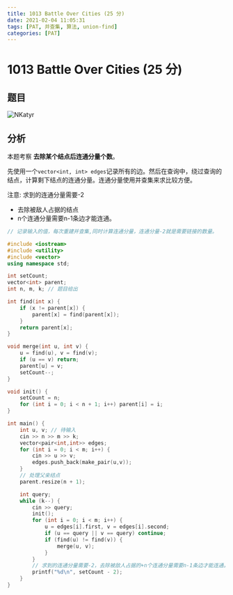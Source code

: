 ```yaml
---
title: 1013 Battle Over Cities (25 分)
date: 2021-02-04 11:05:31
tags: [PAT, 并查集, 算法, union-find]
categories: [PAT]
---
```


# 1013 Battle Over Cities (25 分)

## 题目

![NKatyr](https://gitee.com/yoyhm/oss/raw/master/uPic/NKatyr.png)

## 分析

本题考察 **去除某个结点后连通分量个数**。

先使用一个`vector<int, int> edges`记录所有的边。然后在查询中，绕过查询的结点，计算剩下结点的连通分量。连通分量使用并查集来求比较方便。

注意: 求到的连通分量需要-2

- 去除被敌人占据的结点
- n个连通分量需要n-1条边才能连通。


```C++
// 记录输入的值，每次重建并查集,同时计算连通分量，连通分量-2就是需要链接的数量。

#include <iostream>
#include <utility>
#include <vector>
using namespace std;

int setCount;
vector<int> parent;
int n, m, k; // 题目给出

int find(int x) {
    if (x != parent[x]) {
        parent[x] = find(parent[x]);
    }
    return parent[x];
}

void merge(int u, int v) {
    u = find(u), v = find(v);
    if (u == v) return;
    parent[u] = v;
    setCount--;
}

void init() {
    setCount = n;
    for (int i = 0; i < n + 1; i++) parent[i] = i;
}

int main() {
    int u, v; // 待输入
    cin >> n >> m >> k;
    vector<pair<int,int>> edges;
    for (int i = 0; i < m; i++) {
        cin >> u >> v;
        edges.push_back(make_pair(u,v));
    }
    // 处理父亲结点
    parent.resize(n + 1);

    int query;
    while (k--) {
        cin >> query;
        init();
        for (int i = 0; i < m; i++) {
            u = edges[i].first, v = edges[i].second;
            if (u == query || v == query) continue;
            if (find(u) != find(v)) {
                merge(u, v);
            }
        }
        // 求到的连通分量需要-2，去除被敌人占据的+n个连通分量需要n-1条边才能连通。
        printf("%d\n", setCount - 2);
    }
}
```
